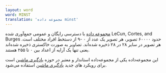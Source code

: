 ```yaml
---
layout: word
word: MINST
translation: 'مجموعه داده minst'
---
```


[مجموعه داده](d/data_set_or_dataset/) با دسترسی رایگان و عمومی جمع‌آوری شده LeCun, Cortes, and Burges حدود ۶۰۰۰۰ تصویر، هر تصویر یک عدد از ۰ -۹ از دستخط افراد مختلف است. هر تصویر در سایر ۲۸ در ۲۸ ذخیره شده‌اند. تصاویر به صورت خاکستری ذخیره شده‌اند یعنی تنها یک آرایه از اعداد بین ۰ تا ۲۵۵ هستند.

این مجموعه‌داده یکی از مجموعه‌داده استاندار و معتبر در حوزه [یادگیری ماشین](m/machine_learning) است برای رویکرد های جدید [یادگیری ماشین](m/machine_learning) استفاده می‌شود.
